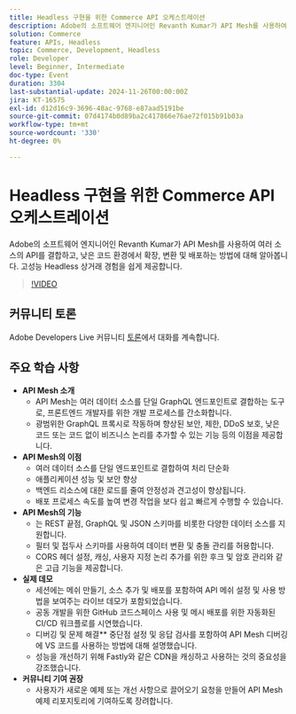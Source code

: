 ```yaml
---
title: Headless 구현을 위한 Commerce API 오케스트레이션
description: Adobe의 소프트웨어 엔지니어인 Revanth Kumar가 API Mesh를 사용하여 향상된 보안, 성능 및 개발 간소화와 같은 이점을 통해 여러 데이터 소스를 통합하여 고성능의 Headless 상거래 경험을 관리하는 방법에 대해 알아봅니다.
solution: Commerce
feature: APIs, Headless
topic: Commerce, Development, Headless
role: Developer
level: Beginner, Intermediate
doc-type: Event
duration: 3304
last-substantial-update: 2024-11-26T00:00:00Z
jira: KT-16575
exl-id: d12d16c9-3696-48ac-9768-e87aad5191be
source-git-commit: 07d4174b0d89ba2c417866e76ae72f015b91b03a
workflow-type: tm+mt
source-wordcount: '330'
ht-degree: 0%

---
```


# Headless 구현을 위한 Commerce API 오케스트레이션

Adobe의 소프트웨어 엔지니어인 Revanth Kumar가 API Mesh를 사용하여 여러 소스의 API를 결합하고, 낮은 코드 환경에서 확장, 변환 및 배포하는 방법에 대해 알아봅니다. 고성능 Headless 상거래 경험을 쉽게 제공합니다.

>[!VIDEO](https://video.tv.adobe.com/v/3440402/?learn=on&enablevpops)

## 커뮤니티 토론

Adobe Developers Live 커뮤니티 [토론](https://adobe.ly/40IDxO9)에서 대화를 계속합니다.

## 주요 학습 사항

* **API Mesh 소개**
   * API Mesh는 여러 데이터 소스를 단일 GraphQL 엔드포인트로 결합하는 도구로, 프론트엔드 개발자를 위한 개발 프로세스를 간소화합니다.
   * 광범위한 GraphQL 프록시로 작동하며 향상된 보안, 제한, DDoS 보호, 낮은 코드 또는 코드 없이 비즈니스 논리를 추가할 수 있는 기능 등의 이점을 제공합니다.
* **API Mesh의 이점**
   * 여러 데이터 소스를 단일 엔드포인트로 결합하여 처리 단순화
   * 애플리케이션 성능 및 보안 향상
   * 백엔드 리소스에 대한 로드를 줄여 안정성과 견고성이 향상됩니다.
   * 배포 프로세스 속도를 높여 변경 작업을 보다 쉽고 빠르게 수행할 수 있습니다.
* **API Mesh의 기능**
   * 는 REST 끝점, GraphQL 및 JSON 스키마를 비롯한 다양한 데이터 소스를 지원합니다.
   * 필터 및 접두사 스키마를 사용하여 데이터 변환 및 충돌 관리를 허용합니다.
   * CORS 헤더 설정, 캐싱, 사용자 지정 논리 추가를 위한 후크 및 암호 관리와 같은 고급 기능을 제공합니다.
* **실제 데모**
   * 세션에는 메쉬 만들기, 소스 추가 및 배포를 포함하여 API 메쉬 설정 및 사용 방법을 보여주는 라이브 데모가 포함되었습니다.
   * 공동 개발을 위한 GitHub 코드스페이스 사용 및 메시 배포를 위한 자동화된 CI/CD 워크플로를 시연했습니다.
   * 디버깅 및 문제 해결** 중단점 설정 및 응답 검사를 포함하여 API Mesh 디버깅에 VS 코드를 사용하는 방법에 대해 설명했습니다.
   * 성능을 개선하기 위해 Fastly와 같은 CDN을 캐싱하고 사용하는 것의 중요성을 강조했습니다.
* **커뮤니티 기여 권장**
   * 사용자가 새로운 예제 또는 개선 사항으로 끌어오기 요청을 만들어 API Mesh 예제 리포지토리에 기여하도록 장려합니다.
